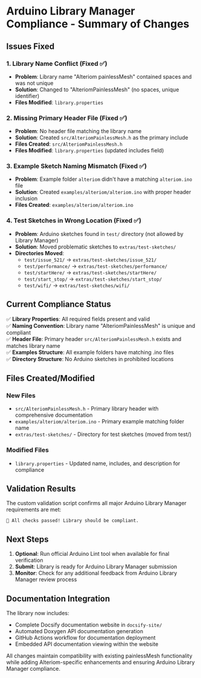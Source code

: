 # Arduino Library Manager Compliance - Summary of Changes

## Issues Fixed

### 1. Library Name Conflict (Fixed ✅)
- **Problem**: Library name "Alteriom painlessMesh" contained spaces and was not unique
- **Solution**: Changed to "AlteriomPainlessMesh" (no spaces, unique identifier)
- **Files Modified**: `library.properties`

### 2. Missing Primary Header File (Fixed ✅)
- **Problem**: No header file matching the library name
- **Solution**: Created `src/AlteriomPainlessMesh.h` as the primary include
- **Files Created**: `src/AlteriomPainlessMesh.h`
- **Files Modified**: `library.properties` (updated includes field)

### 3. Example Sketch Naming Mismatch (Fixed ✅)
- **Problem**: Example folder `alteriom` didn't have a matching `alteriom.ino` file
- **Solution**: Created `examples/alteriom/alteriom.ino` with proper header inclusion
- **Files Created**: `examples/alteriom/alteriom.ino`

### 4. Test Sketches in Wrong Location (Fixed ✅)
- **Problem**: Arduino sketches found in `test/` directory (not allowed by Library Manager)
- **Solution**: Moved problematic sketches to `extras/test-sketches/`
- **Directories Moved**:
  - `test/issue_521/` → `extras/test-sketches/issue_521/`
  - `test/performance/` → `extras/test-sketches/performance/`
  - `test/startHere/` → `extras/test-sketches/startHere/`
  - `test/start_stop/` → `extras/test-sketches/start_stop/`
  - `test/wifi/` → `extras/test-sketches/wifi/`

## Current Compliance Status

✅ **Library Properties**: All required fields present and valid  
✅ **Naming Convention**: Library name "AlteriomPainlessMesh" is unique and compliant  
✅ **Header File**: Primary header `src/AlteriomPainlessMesh.h` exists and matches library name  
✅ **Examples Structure**: All example folders have matching .ino files  
✅ **Directory Structure**: No Arduino sketches in prohibited locations  

## Files Created/Modified

### New Files
- `src/AlteriomPainlessMesh.h` - Primary library header with comprehensive documentation
- `examples/alteriom/alteriom.ino` - Primary example matching folder name
- `extras/test-sketches/` - Directory for test sketches (moved from test/)

### Modified Files
- `library.properties` - Updated name, includes, and description for compliance

## Validation Results

The custom validation script confirms all major Arduino Library Manager requirements are met:

```
🎉 All checks passed! Library should be compliant.
```

## Next Steps

1. **Optional**: Run official Arduino Lint tool when available for final verification
2. **Submit**: Library is ready for Arduino Library Manager submission
3. **Monitor**: Check for any additional feedback from Arduino Library Manager review process

## Documentation Integration

The library now includes:
- Complete Docsify documentation website in `docsify-site/`
- Automated Doxygen API documentation generation
- GitHub Actions workflow for documentation deployment
- Embedded API documentation viewing within the website

All changes maintain compatibility with existing painlessMesh functionality while adding Alteriom-specific enhancements and ensuring Arduino Library Manager compliance.